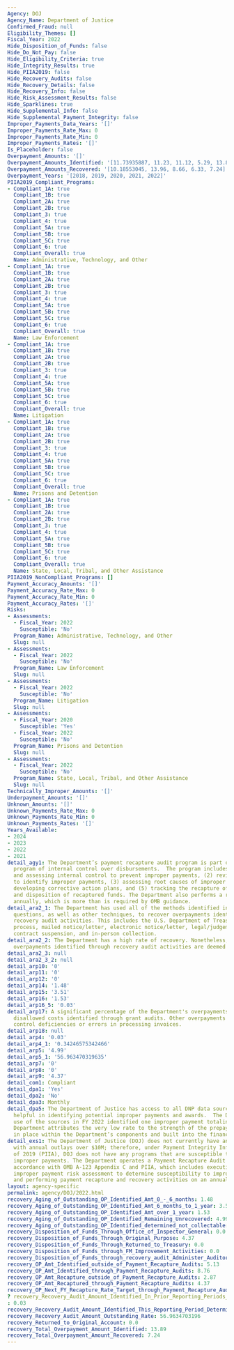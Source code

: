 ```yaml
---
Agency: DOJ
Agency_Name: Department of Justice
Confirmed_Fraud: null
Eligibility_Themes: []
Fiscal_Year: 2022
Hide_Disposition_of_Funds: false
Hide_Do_Not_Pay: false
Hide_Eligibility_Criteria: true
Hide_Integrity_Results: true
Hide_PIIA2019: false
Hide_Recovery_Audits: false
Hide_Recovery_Details: false
Hide_Recovery_Info: false
Hide_Risk_Assessment_Results: false
Hide_Sparklines: true
Hide_Supplemental_Info: false
Hide_Supplemental_Payment_Integrity: false
Improper_Payments_Data_Years: '[]'
Improper_Payments_Rate_Max: 0
Improper_Payments_Rate_Min: 0
Improper_Payments_Rates: '[]'
Is_Placeholder: false
Overpayment_Amounts: '[]'
Overpayment_Amounts_Identified: '[11.73935887, 11.23, 11.12, 5.29, 13.89]'
Overpayment_Amounts_Recovered: '[10.18553045, 13.96, 8.66, 6.33, 7.24]'
Overpayment_Years: '[2018, 2019, 2020, 2021, 2022]'
PIIA2019_Compliant_Programs:
- Compliant_1A: true
  Compliant_1B: true
  Compliant_2A: true
  Compliant_2B: true
  Compliant_3: true
  Compliant_4: true
  Compliant_5A: true
  Compliant_5B: true
  Compliant_5C: true
  Compliant_6: true
  Compliant_Overall: true
  Name: Administrative, Technology, and Other
- Compliant_1A: true
  Compliant_1B: true
  Compliant_2A: true
  Compliant_2B: true
  Compliant_3: true
  Compliant_4: true
  Compliant_5A: true
  Compliant_5B: true
  Compliant_5C: true
  Compliant_6: true
  Compliant_Overall: true
  Name: Law Enforcement
- Compliant_1A: true
  Compliant_1B: true
  Compliant_2A: true
  Compliant_2B: true
  Compliant_3: true
  Compliant_4: true
  Compliant_5A: true
  Compliant_5B: true
  Compliant_5C: true
  Compliant_6: true
  Compliant_Overall: true
  Name: Litigation
- Compliant_1A: true
  Compliant_1B: true
  Compliant_2A: true
  Compliant_2B: true
  Compliant_3: true
  Compliant_4: true
  Compliant_5A: true
  Compliant_5B: true
  Compliant_5C: true
  Compliant_6: true
  Compliant_Overall: true
  Name: Prisons and Detention
- Compliant_1A: true
  Compliant_1B: true
  Compliant_2A: true
  Compliant_2B: true
  Compliant_3: true
  Compliant_4: true
  Compliant_5A: true
  Compliant_5B: true
  Compliant_5C: true
  Compliant_6: true
  Compliant_Overall: true
  Name: State, Local, Tribal, and Other Assistance
PIIA2019_NonCompliant_Programs: []
Payment_Accuracy_Amounts: '[]'
Payment_Accuracy_Rate_Max: 0
Payment_Accuracy_Rate_Min: 0
Payment_Accuracy_Rates: '[]'
Risks:
- Assessments:
  - Fiscal_Year: 2022
    Susceptible: 'No'
  Program_Name: Administrative, Technology, and Other
  Slug: null
- Assessments:
  - Fiscal_Year: 2022
    Susceptible: 'No'
  Program_Name: Law Enforcement
  Slug: null
- Assessments:
  - Fiscal_Year: 2022
    Susceptible: 'No'
  Program_Name: Litigation
  Slug: null
- Assessments:
  - Fiscal_Year: 2020
    Susceptible: 'Yes'
  - Fiscal_Year: 2022
    Susceptible: 'No'
  Program_Name: Prisons and Detention
  Slug: null
- Assessments:
  - Fiscal_Year: 2022
    Susceptible: 'No'
  Program_Name: State, Local, Tribal, and Other Assistance
  Slug: null
Technically_Improper_Amounts: '[]'
Underpayment_Amounts: '[]'
Unknown_Amounts: '[]'
Unknown_Payments_Rate_Max: 0
Unknown_Payments_Rate_Min: 0
Unknown_Payments_Rates: '[]'
Years_Available:
- 2024
- 2023
- 2022
- 2021
detail_agy1: The Department’s payment recapture audit program is part of its overall
  program of internal control over disbursements.  The program includes (1) establishing
  and assessing internal control to prevent improper payments, (2) reviewing disbursements
  to identify improper payments, (3) assessing root causes of improper payments, (4)
  developing corrective action plans, and (5) tracking the recapture of improper payments
  and disposition of recaptured funds. The Department also performs a risk assessment
  annually, which is more than is required by OMB guidance.
detail_ara2_1: The Department has used all of the methods identified in the prior
  questions, as well as other techniques, to recover overpayments identified through
  recovery audit activities. This includes the U.S. Department of Treasury's reclamation
  process, mailed notice/letter, electronic notice/letter, legal/judgement collection,
  contract suspension, and in-person collection.
detail_ara2_2: The Department has a high rate of recovery. Nonetheless, in some instances,
  overpayments identified through recovery audit activities are deemed not collectible.
detail_ara2_3: null
detail_ara2_3_2: null
detail_arp10: '0'
detail_arp11: '0'
detail_arp12: '0'
detail_arp14: '1.48'
detail_arp15: '3.51'
detail_arp16: '1.53'
detail_arp16_5: '0.03'
detail_arp17: A significant percentage of the Department's overpayments results from
  disallowed costs identified through grant audits. Other overpayments result from
  control deficiencies or errors in processing invoices.
detail_arp18: null
detail_arp4: '0.03'
detail_arp4_1: '0.34246575342466'
detail_arp5: '4.99'
detail_arp5_1: '56.963470319635'
detail_arp7: '0'
detail_arp8: '0'
detail_arp9: '4.37'
detail_com1: Compliant
detail_dpa1: 'Yes'
detail_dpa2: 'No'
detail_dpa3: Monthly
detail_dpa5: The Department of Justice has access to all DNP data sources that are
  helpful in identifying potential improper payments and awards.  The Department’s
  use of the sources in FY 2022 identified one improper payment totaling $50,000.  The
  Department attributes the very low rate to the strength of the prepayment controls
  in place within the Department’s components and built into the financial systems.
detail_exs1: The Department of Justice (DOJ) does not currently have any programs
  with annual outlays over $10M; therefore, under Payment Integrity Information Act
  of 2019 (PIIA), DOJ does not have any programs that are susceptible to significant
  improper payments. The Department operates a Payment Recapture Audit Program, in
  accordance with OMB A-123 Appendix C and PIIA, which includes execution of an annual
  improper payment risk assessment to determine susceptibility to improper payments
  and performing payment recapture and recovery activities on an annual basis.
layout: agency-specific
permalink: agency/DOJ/2022.html
recovery_Aging_of_Outstanding_OP_Identified_Amt_0_-_6_months: 1.48
recovery_Aging_of_Outstanding_OP_Identified_Amt_6_months_to_1_year: 3.51
recovery_Aging_of_Outstanding_OP_Identified_Amt_over_1_year: 1.53
recovery_Aging_of_Outstanding_OP_Identified_Remaining_Unrecovered: 4.99
recovery_Aging_of_Outstanding_OP_Identified_determined_not_collectable: 0.03
recovery_Disposition_of_Funds_Through_Office_of_Inspector_General: 0.0
recovery_Disposition_of_Funds_Through_Original_Purpose: 4.37
recovery_Disposition_of_Funds_Through_Returned_to_Treasury: 0.0
recovery_Disposition_of_Funds_through_FM_Improvement_Activities: 0.0
recovery_Disposition_of_Funds_through_recovery_audit_Administer_Auditor: 0.0
recovery_OP_Amt_Identified_outside_of_Payment_Recapture_Audits: 5.13
recovery_OP_Amt_Identified_through_Payment_Recapture_Audits: 8.76
recovery_OP_Amt_Recapture_outside_of_Payment_Recapture_Audits: 2.87
recovery_OP_Amt_Recaptured_through_Payment_Recapture_Audits: 4.37
recovery_OP_Next_FY_Recapture_Rate_Target_through_Payment_Recapture_Audit: 0.98
? recovery_Recovery_Audit_Amount_Identified_In_Prior_Reporting_Periods_Determined_Not_Collectable_During_This_Reporting_Period
: 0.03
recovery_Recovery_Audit_Amount_Identified_This_Reporting_Period_Determined_Not_Collectable_Rate: 0.3424657534
recovery_Recovery_Audit_Amount_Outstanding_Rate: 56.9634703196
recovery_Returned_to_Original_Account: 0.0
recovery_Total_Overpayment_Amount_Identified: 13.89
recovery_Total_Overpayment_Amount_Recovered: 7.24
---
```

